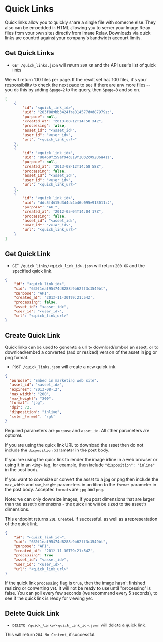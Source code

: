 Quick Links
===========

Quick links allow you to quickly share a single file with someone else. They also can be embedded in HTML allowing you to
server your Image Relay files from your own sites directly from Image Relay. Downloads via quick links are counted against
your company's bandwidth account limits.

Get Quick Links
---------------

* `GET /quick_links.json` will return `200 OK` and the API user's list of quick links

We will return 100 files per page. If the result set has 100 files, it's your responsibility to check the next page to see if there are any more files -- you do this by adding `&page=2` to the query, then `&page=3` and so on.

```json
[
    {
        "id": "<quick_link_id>",
        "uid": "283f889bb3424fce814577d0d87979zd",
        "purpose": null,
        "created_at": "2013-08-12T14:58:34Z",
        "processing": false,
        "asset_id": "<asset_id>",
        "user_id": "<user_id>",
        "url": "<quick_link_url>"
    },
    {
        "id": "<quick_link_id>",
        "uid": "88460f259af94d819f2032c09206a4zz",
        "purpose": null,
        "created_at": "2013-08-12T14:58:58Z",
        "processing": false,
        "asset_id": "<asset_id>",
        "user_id": "<user_id>",
        "url": "<quick_link_url>"
    },
    {
        "id": "<quick_link_id>",
        "uid": "ddc5f4615d3d4dc4b46c095e913011z7",
        "purpose": "API",
        "created_at": "2012-05-04T14:04:17Z",
        "processing": false,
        "asset_id": "<asset_id>",
        "user_id": "<user_id>",
        "url": "<quick_link_url>"
    }
]
```

Get Quick Link
--------------

* `GET /quick_links/<quick_link_id>.json` will return `200 OK` and the specified quick link.

```json
{
    "id": "<quick_link_id>",
    "uid": "630f1eaf95474d8288a9b62ff3c3549bt",
    "purpose": "API",
    "created_at": "2012-11-30T09:21:54Z",
    "processing": false,
    "asset_id": "<asset_id>",
    "user_id": "<user_id>",
    "url": "<quick_link_url>"
}
```

Create Quick Link
-----------------
Quick links can be used to generate a url to download/embed an asset, or to download/embed a converted (and or resized) version of the asset in jpg or png format.

* `POST /quick_links.json` will create a new quick link.

```json
{
  "purpose": "Embed in marketing web site",
  "asset_id": "<asset_id>",
  "expires": "2013-08-12",
  "max_width": "200",
  "max_height": "300",
  "format": "jpg",
  "dpi": 72,
  "disposition": "inline",
  "color_format": "rgb"
}
```

Required parameters are `purpose` and `asset_id`. All other parameters are optional.

If you are using the quick link URL to download the asset then do not include the `disposition` parameter in the post body.

If you are using the quick link to render the image inline in a web browser or using it in an `<img>` tag, for example, then include `"disposition": "inline"` in the post body.

If you want to downsize or convert the asset to a jpg or png then include the `max_width` and `max_height` parameters in addition to the `format` parameter in the post body. Accepted `formats` are `jpg` and `png`.

Note: we can only downsize images, if you post dimensions that are larger than the asset's dimensions - the quick link will be sized to the asset's dimensions.

This endpoint returns `201 Created`, if successful, as well as a representation of the quick link.

```json
{
    "id": "<quick_link_id>",
    "uid": "630f1eaf95474d8288a9b62ff3c3549bt",
    "purpose": "API",
    "created_at": "2012-11-30T09:21:54Z",
    "processing": true,
    "asset_id": "<asset_id>",
    "user_id": "<user_id>",
    "url": "<quick_link_url>"
}
```

If the quick link `processing` flag is `true`, then the image hasn't finished resizing or converting yet. It will not be ready to use until "processing" is false. You can poll every few seconds (we recommend every 5 seconds), to see if the quick link is ready for viewing yet.

Delete Quick Link
-----------------

* `DELETE /quick_links/<quick_link_id>.json` will delete a quick link.

This will return `204 No Content`, if successful.
